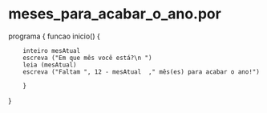 # meses_para_acabar_o_ano.por
programa {
	funcao inicio() {
		
		inteiro mesAtual 
		escreva ("Em que mês você está?\n ")
		leia (mesAtual)
		escreva ("Faltam ", 12 - mesAtual  ," mês(es) para acabar o ano!")
	
		}
		
	
}
